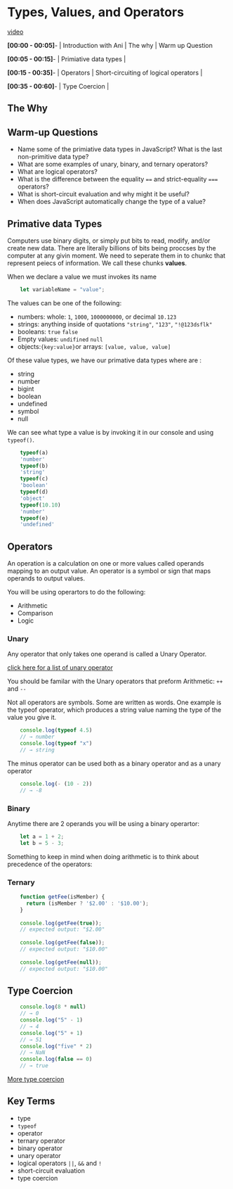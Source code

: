 # Types, Values, and Operators

[video](https://drive.google.com/file/d/1sQcaubna9s6cW4-7h67BS4YeoNgZNkck/view?usp=sharing)

**[00:00 - 00:05]**- | Introduction with Ani | The why | Warm up Question

**[00:05 - 00:15]**- | Primiative data types | 

**[00:15 - 00:35]**- | Operators | Short-circuiting of logical operators |

**[00:35 - 00:60]**- | Type Coercion |

## The Why

## Warm-up Questions
* Name some of the primiative data types in JavaScript? What is the last non-primitive data type?
* What are some examples of unary, binary, and ternary operators?
* What are logical operators?
* What is the difference between the equality `==` and strict-equality `===` operators?
* What is short-circuit evaluation and why might it be useful?
* When does JavaScript automatically change the type of a value?

## Primative data Types

Computers use binary digits, or simply put bits to read, modify, and/or create new data. There are literally billions of bits being proccses by the computer at any givin moment. We need to seperate them in to chunkc that represent peiecs of information. We call these chunks **values**. 

When we declare a value we must invokes its name
```js
    let variableName = "value";
```
The values can be one of the following:
* numbers: whole: `1`, `1000`, `1000000000`, or decimal `10.123`
* strings: anything inside of quotations `"string"`, `"123"`, `"!@123dsflk"`
* booleans:  `true` `false`
* Empty values: `undifined` `null`
* objects:`{key:value}`or arrays: `[value, value, value]`


Of these value types, we have our primative data types where are :
* string
* number
* bigint
* boolean
* undefined
* symbol
* null

We can see what type a value is by invoking it in our console and using `typeof()`. 

```js
    typeof(a)
    'number'
    typeof(b)
    'string'
    typeof(c)
    'boolean'
    typeof(d)
    'object'
    typeof(10.10)
    'number'
    typeof(e)
    'undefined'
```

## Operators

An operation is a calculation on one or more values called operands mapping to an output value. An operator is a symbol or sign that maps operands to output values.

You will be using operartors to do the following:

* Arithmetic
* Comparison
* Logic

### Unary

Any operator that only takes one operand is called a Unary Operator. 

[click here for a list of unary operator](https://www.digitalocean.com/community/tutorials/javascript-unary-operators-simple-and-useful)

You should be familar with the Unary operators that preform Arithmetic: `++` and `--`

Not all operators are symbols. Some are written as words. One example is the typeof operator, which produces a string value naming the type of the value you give it.

```js
    console.log(typeof 4.5)
    // → number
    console.log(typeof "x")
    // → string
```


The minus operator can be used both as a binary operator and as a unary operator
```js
    console.log(- (10 - 2))
    // → -8
```

### Binary

Anytime there are 2 operands you will be using a binary operartor:

```js
    let a = 1 + 2;
    let b = 5 - 3;
```
Something to keep in mind when doing arithmetic is to think about precedence of the operators:

### Ternary 


```js
    function getFee(isMember) {
      return (isMember ? '$2.00' : '$10.00');
    }
    
    console.log(getFee(true));
    // expected output: "$2.00"
    
    console.log(getFee(false));
    // expected output: "$10.00"
    
    console.log(getFee(null));
    // expected output: "$10.00"
```
## Type Coercion

```js
    console.log(8 * null)
    // → 0
    console.log("5" - 1)
    // → 4
    console.log("5" + 1)
    // → 51
    console.log("five" * 2)
    // → NaN
    console.log(false == 0)
    // → true
```

[More type coercion](https://github.com/Gonzalomarcylabschool/AKOMA-Curriculum-2022/blob/main/unit-2/lecture-0-type-value-operators/type-coercion.md)

## Key Terms
* type
* `typeof`
* operator
* ternary operator
* binary operator
* unary operator
* logical operators `||`, `&&` and `!`
* short-circuit evaluation
* type coercion


